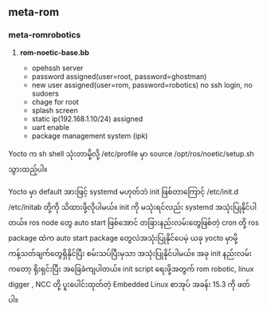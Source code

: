<h2> meta-rom </h2>   
        <h3>meta-romrobotics</h3>
	    <ol>
		 <li><b>rom-noetic-base.bb</b></li>
		    <ul>
		        <li>opehssh server </li>
				<li>password assigned(user=root, password=ghostman) </li>
				<li>new user assigned(user=rom, password=robotics) no ssh login, no sudoers </li>
				<li>chage for root</li>
				<li>splash screen</li>
				<li>static ip(192.168.1.10/24) assigned</li>
				<li>uart enable</li>
				<li>package management system (ipk) </li>
		    </ul>	       
	    </ol>
	    <p>Yocto က sh shell သုံးတာမို့လို့  /etc/profile မှာ source /opt/ros/noetic/setup.sh သွားထည့်ပါ။</p>
	    <p>
	    Yocto မှာ default အားဖြင့် systemd မဟုတ်ဘဲ init ဖြစ်တာကြောင့် /etc/init.d /etc/initab တို့ကို သိထားဖို့လိုပါမယ်။ init ကို မသုံးရင်လည်း systemd အသုံးပြုနိုင်ပါတယ်။ ros node တွေ auto start ဖြစ်အောင် တခြားနည်းလမ်းတွေဖြစ်တဲ့ cron တို့ ros package ထဲက auto start package တွေလဲအသုံးပြုနိုင်ပေမဲ့ ယခု yocto မှာမို့ ကန့်သတ်ချက်တွေရှိနိုင်ပြီး စမ်းသပ်ပြီးမှသာ အသုံးပြုနိုင်ပါမယ်။ အခု init နည်းလမ်းကတော့ ရိုးရှင်းပြီး အခြေခံကျပါတယ်။ init script ရေးဖို့အတွက် rom robotic, linux digger , NCC တို့ ပူးပေါင်းထုတ်တဲ့ Embedded Linux စာအုပ် အခန်း 15.3 ကို ဖတ်ပါ။</p>

	
   

